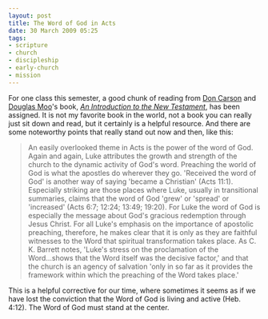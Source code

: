 ```yaml
---
layout: post
title: The Word of God in Acts
date: 30 March 2009 05:25
tags:
- scripture
- church
- discipleship
- early-church
- mission
---
```

<p>For one class this semester, a good chunk of reading from <a href="http://www.tiu.edu/divinity/people/carson">Don Carson</a> and <a href="http://www.wheaton.edu/Theology/Faculty/moo/">Douglas Moo</a>'s book, <a href="http://www.amazon.com/Introduction-New-Testament-D-Carson/dp/0310238595/ref=pd_bbs_sr_1?ie=UTF8&amp;s=books&amp;qid=1238406999&amp;sr=8-1"><span style="font-style: italic;">An Introduction to the New Testament</span></a>, has been assigned.  It is not my favorite book in the world, not a book you can really just sit down and read, but it certainly is a helpful resource.  And there are some noteworthy points that really stand out now and then, like this:</p>

<blockquote>
An easily overlooked theme in Acts is the power of the word of God. Again and again, Luke attributes the growth and strength of the church to the dynamic activity of God's word. Preaching the world of God is what the apostles do wherever they go. 'Received the word of God' is another way of saying 'became a Christian' (Acts 11:1). Especially striking are those places where Luke, usually in transitional summaries, claims that the word of God 'grew' or 'spread' or 'increased' (Acts 6:7; 12:24; 13:49; 19:20). For Luke the word of God is especially the message about God's gracious redemption through Jesus Christ. For all Luke's emphasis on the importance of apostolic preaching, therefore, he makes clear that it is only as they are faithful witnesses to the Word that spiritual transformation takes place. As C. K. Barrett notes, 'Luke's stress on the proclamation of the Word...shows that the Word itself was the decisive factor,' and that the church is an agency of salvation 'only in so far as it provides the framework within which the preaching of the Word takes place.'
</blockquote>

This is a helpful corrective for our time, where sometimes it seems as if we have lost the conviction that the Word of God is living and active (Heb. 4:12).  The Word of God must stand at the center.

